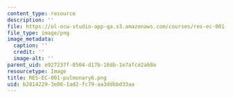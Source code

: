 ```yaml
---
content_type: resource
description: ''
file: https://ol-ocw-studio-app-qa.s3.amazonaws.com/courses/res-ec-001-exploring-fairness-in-machine-learning-for-international-development-spring-2020/b28142293e061ad2fc79aa3ddbbd33aa_RES-EC-001-pulmonary6.png
file_type: image/png
image_metadata:
  caption: ''
  credit: ''
  image-alt: ''
parent_uid: e927237f-0504-d17b-16db-1e7afce2a68e
resourcetype: Image
title: RES-EC-001-pulmonary6.png
uid: b2814229-3e06-1ad2-fc79-aa3ddbbd33aa
---
```

